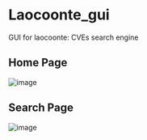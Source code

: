 # Laocoonte_gui

GUI for laocoonte: CVEs search engine

## Home Page

![image](https://user-images.githubusercontent.com/60613648/191454223-4d903ae5-fb5c-48d1-baaa-1b66aba2f677.png)

## Search Page

![image](https://user-images.githubusercontent.com/60613648/191454464-6bd9954b-1df5-4762-8374-119beabc0796.png)
